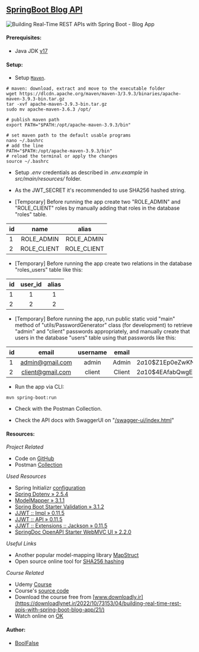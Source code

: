 
## [SpringBoot Blog API](https://github.com/boolfalse/spring-boot-blog-api)



<img src="https://img-c.udemycdn.com/course/750x422/4261034_59d9_7.jpg" alt="Building Real-Time REST APIs with Spring Boot - Blog App">

#### Prerequisites:

- Java JDK [v17](https://www.oracle.com/java/technologies/downloads/#java17)



#### Setup:

- Setup [`Maven`](https://maven.apache.org/download.cgi).
```shell
# maven: download, extract and move to the executable folder
wget https://dlcdn.apache.org/maven/maven-3/3.9.3/binaries/apache-maven-3.9.3-bin.tar.gz
tar -xvf apache-maven-3.9.3-bin.tar.gz
sudo mv apache-maven-3.6.3 /opt/

# publish maven path
export PATH="$PATH:/opt/apache-maven-3.9.3/bin"

# set maven path to the default usable programs
nano ~/.bashrc
# add the line
PATH="$PATH:/opt/apache-maven-3.9.3/bin"
# reload the terminal or apply the changes
source ~/.bashrc
```

- Setup _.env_ credentials as described in _.env.example_ in _src/main/resources/_ folder.

- As the JWT_SECRET it's recommended to use SHA256 hashed string.

- [Temporary] Before running the app create two "ROLE_ADMIN" and "ROLE_CLIENT" roles by manually adding that roles in the database "roles" table.

| id |       name       | alias  |
|-|:----------------:|:------:|
| 1 | ROLE_ADMIN  | ROLE_ADMIN  |
| 2 | ROLE_CLIENT | ROLE_CLIENT |

- [Temporary] Before running the app create two relations in the database "roles_users" table like this:

| id | user_id | alias |
|-|:-------:|:-:|
| 1 |    1    |  1    |
| 2 |    2    |   2   |

- [Temporary] Before running the app, run public static void "main" method of "utils/PasswordGenerator" class (for development) to retrieve "admin" and "client" passwords appropriately, and manually create that users in the database "users" table using that passwords like this:

| id | email | username | email | password |
|-|:-:|:-:|:-:|-|
| 1 | admin@gmail.com | admin | Admin | $2a$10$Z1Ep0eZwKNAchsrO8LnE4un5IxUBy.ydeT3RcXmfLy.kCaJu5hbMW    |
| 2 | client@gmail.com | client | Client | $2a$10$4EAfabQwgECgVMnzVI2OPeOBHwENmAMZ6Vrvxf1BRl7O1TkDygHqy    |

- Run the app via CLI:
```shell
mvn spring-boot:run
```

- Check with the Postman Collection.

- Check the API docs with SwaggerUI on "[/swagger-ui/index.html](http://localhost:8080/swagger-ui/index.html)"



#### Resources:

_Project Related_
- Code on [GitHub](https://github.com/boolfalse/spring-boot-blog-api)
- Postman [Collection](https://documenter.getpostman.com/view/1747137/2s9XxyRDsF)

_Used Resources_
- Spring Initializr [configuration](https://start.spring.io/#!type=maven-project&language=java&platformVersion=3.1.2&packaging=jar&jvmVersion=17&groupId=am.github&artifactId=spring-boot-blog-api&name=spring-boot-blog-api&description=SpringBoot%20Blog%20REST%20API&packageName=am.github.spring-boot-blog-api&dependencies=web,data-jpa,mysql,lombok,devtools)
- [Spring Dotenv » 2.5.4](https://mvnrepository.com/artifact/me.paulschwarz/spring-dotenv/2.5.4)
- [ModelMapper » 3.1.1](https://mvnrepository.com/artifact/org.modelmapper/modelmapper/3.1.1)
- [Spring Boot Starter Validation » 3.1.2](https://mvnrepository.com/artifact/org.springframework.boot/spring-boot-starter-validation/3.1.2)
- [JJWT :: Impl » 0.11.5](https://mvnrepository.com/artifact/io.jsonwebtoken/jjwt-impl/0.11.5)
- [JJWT :: API » 0.11.5](https://mvnrepository.com/artifact/io.jsonwebtoken/jjwt-api/0.11.5)
- [JJWT :: Extensions :: Jackson » 0.11.5](https://mvnrepository.com/artifact/io.jsonwebtoken/jjwt-jackson/0.11.5)
- [SpringDoc OpenAPI Starter WebMVC UI » 2.2.0](https://mvnrepository.com/artifact/org.springdoc/springdoc-openapi-starter-webmvc-ui/2.2.0)

_Useful Links_
- Another popular model-mapping library [MapStruct](https://mapstruct.org/)
- Open source online tool for [SHA256 hashing](https://emn178.github.io/online-tools/sha256.html)

_Course Related_
- Udemy [Course](https://www.udemy.com/course/building-real-time-rest-apis-with-spring-boot/)
- Course's [source code](https://github.com/RameshMF/springboot-blog-rest-api)
- Download the course free from [www.downloadly.ir](https://downloadlynet.ir/2022/10/73153/04/building-real-time-rest-apis-with-spring-boot-blog-app/21/)
- Watch online on [OK](https://ok.ru/video/c16909923)



#### Author:

- [BoolFalse](https://boolfalse.com/)
